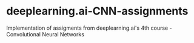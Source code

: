 # deeplearning.ai-CNN-assignments
Implementation of assigments from deeplearning.ai's 4th course - Convolutional Neural Networks
